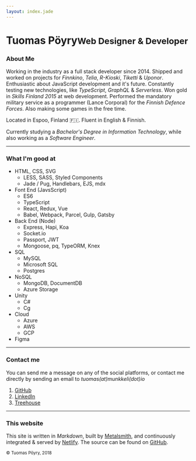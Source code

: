 ```yaml
---
layout: index.jade
---
```


<h1>Tuomas Pöyry<small>Web Designer & Developer</small></h1>

### About Me

Working in the industry as a full stack developer since 2014. Shipped and worked on projects for _Finnkino_, _Telia_, _R-Kioski_, _Tiketti_ & _Uponor_. Enthusiastic about JavaScript development and it's future. Constantly testing new technologies, like _TypeScript_, _GraphQL_ & _Serverless_. Won gold in _Skills Finland 2015_ at web development. Performed the mandatory military service as a programmer (Lance Corporal) for the _Finnish Defence Forces_. Also making some games in the free time.

Located in Espoo, Finland 🇫🇮. Fluent in English & Finnish.

Currently studying a _Bachelor's Degree in Information Technology_, while also working as a _Software Engineer_.

---

### What I'm good at

- HTML, CSS, SVG
  - LESS, SASS, Styled Components
  - Jade / Pug, Handlebars, EJS, mdx
- Font End (JavsScript)
  - ES6
  - TypeScript
  - React, Redux, Vue
  - Babel, Webpack, Parcel, Gulp, Gatsby
- Back End (Node)
  - Express, Hapi, Koa
  - Socket.io
  - Passport, JWT
  - Mongoose, pq, TypeORM, Knex
- SQL
  - MySQL
  - Microsoft SQL
  - Postgres
- NoSQL
  - MongoDB, DocumentDB
  - Azure Storage
- Unity
  - C#
  - Cg
- Cloud
  - Azure
  - AWS
  - GCP
- Figma

---

### Contact me

You can send me a message on any of the social platforms, or contact me directly by sending an email to _tuomas(at)munkkeli(dot)io_

1. [GitHub](https://github.com/Munkkeli)
2. [LinkedIn](https://www.linkedin.com/in/munkkeli)
3. [Treehouse](https://teamtreehouse.com/munkkeli)

---

### This website

This site is written in _Markdown_, built by [Metalsmith](https://metalsmith.io/), and continuously integrated & served by [Netlify](https://www.netlify.com/). The source can be found on [GitHub](https://github.com/Munkkeli/tuomas.poyry.me).

<small>© Tuomas Pöyry, 2018</small>
